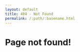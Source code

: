```yaml
---
layout: default
title: 404 - Not Found
permalink: /:path/:basename.html
---
```

# Page not found!
<div id="error"></div>
